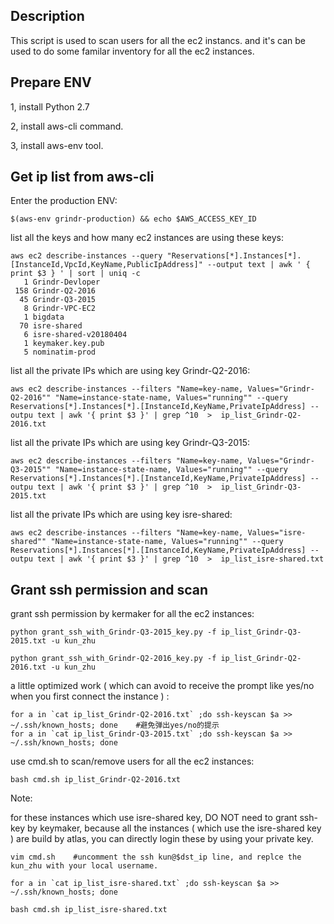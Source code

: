 ## Description

This script is used to scan users for all the ec2 instancs. and it's can be used to do some familar inventory for all the ec2 instances.

## Prepare ENV

1, install Python 2.7

2, install aws-cli command.

3, install aws-env tool.

## Get ip list from aws-cli

Enter the production ENV:
```
$(aws-env grindr-production) && echo $AWS_ACCESS_KEY_ID
```

list all the keys and how many ec2 instances are using these keys:
```
aws ec2 describe-instances --query "Reservations[*].Instances[*].[InstanceId,VpcId,KeyName,PublicIpAddress]" --output text | awk ' { print $3 } ' | sort | uniq -c
   1 Grindr-Devloper
 158 Grindr-Q2-2016
  45 Grindr-Q3-2015
   8 Grindr-VPC-EC2
   1 bigdata
  70 isre-shared
   6 isre-shared-v20180404
   1 keymaker.key.pub
   5 nominatim-prod
```

list all the private IPs which are using key Grindr-Q2-2016:
```
aws ec2 describe-instances --filters "Name=key-name, Values="Grindr-Q2-2016"" "Name=instance-state-name, Values="running"" --query Reservations[*].Instances[*].[InstanceId,KeyName,PrivateIpAddress] --outpu text | awk '{ print $3 }' | grep ^10  >  ip_list_Grindr-Q2-2016.txt
```

list all the private IPs which are using key Grindr-Q3-2015:
```
aws ec2 describe-instances --filters "Name=key-name, Values="Grindr-Q3-2015"" "Name=instance-state-name, Values="running"" --query Reservations[*].Instances[*].[InstanceId,KeyName,PrivateIpAddress] --outpu text | awk '{ print $3 }' | grep ^10  >  ip_list_Grindr-Q3-2015.txt
```

list all the private IPs which are using key isre-shared:
```
aws ec2 describe-instances --filters "Name=key-name, Values="isre-shared"" "Name=instance-state-name, Values="running"" --query Reservations[*].Instances[*].[InstanceId,KeyName,PrivateIpAddress] --outpu text | awk '{ print $3 }' | grep ^10  >  ip_list_isre-shared.txt
```

## Grant ssh permission and scan

grant ssh permission by kermaker for all the ec2 instances:
```
python grant_ssh_with_Grindr-Q3-2015_key.py -f ip_list_Grindr-Q3-2015.txt -u kun_zhu

python grant_ssh_with_Grindr-Q2-2016_key.py -f ip_list_Grindr-Q2-2016.txt -u kun_zhu
```

a little optimized work ( which can avoid to receive the prompt like yes/no when you first connect the instance ) :
```
for a in `cat ip_list_Grindr-Q2-2016.txt` ;do ssh-keyscan $a >> ~/.ssh/known_hosts; done    #避免弹出yes/no的提示
for a in `cat ip_list_Grindr-Q3-2015.txt` ;do ssh-keyscan $a >> ~/.ssh/known_hosts; done
```

use cmd.sh to scan/remove users for all the ec2 instances:
```
bash cmd.sh ip_list_Grindr-Q2-2016.txt
```

Note:

for these instances which use isre-shared key, DO NOT need to grant ssh-key by keymaker, because all the instances ( which use the isre-shared key ) are build by atlas, you can directly login these by using your private key.
```
vim cmd.sh    #uncomment the ssh kun@$dst_ip line, and replce the kun_zhu with your local username.

for a in `cat ip_list_isre-shared.txt` ;do ssh-keyscan $a >> ~/.ssh/known_hosts; done

bash cmd.sh ip_list_isre-shared.txt
```
